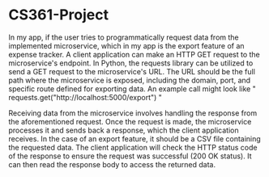 # CS361-Project


In my app, if the user tries to programmatically request data from the implemented microservice, which in my app is the export feature of an expense tracker. A client application can make an HTTP GET request to the microservice's endpoint. In Python, the requests library can be utilized to send a GET request to the microservice's URL. The URL should be the full path where the microservice is exposed, including the domain, port, and specific route defined for exporting data. 
An example call might look like " requests.get("http://localhost:5000/export") "

Receiving data from the microservice involves handling the response from the aforementioned request. Once the request is made, the microservice processes it and sends back a response, which the client application receives. In the case of an export feature, it should be a CSV file containing the requested data. The client application will check the HTTP status code of the response to ensure the request was successful (200 OK status). It can then read the response body to access the returned data.
